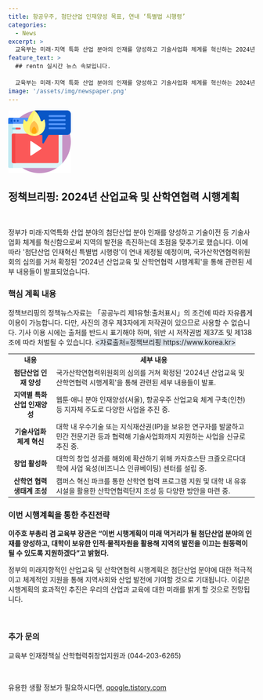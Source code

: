 ```yaml
---
title: 항공우주, 첨단산업 인재양성 목표, 연내 ‘특별법 시행령’
categories:
  - News
excerpt: >
  교육부는 미래·지역 특화 산업 분야의 인재를 양성하고 기술사업화 체계를 혁신하는 2024년 산업교육 및 산학연협력 시행계획을 발표했다. 이에 따라 첨단산업 분야 인재 부족을 해소하고 지산학연 협력 생태계를 조성할 예정이며, 대학과 공공연구기관의 기술사업화를 지원하고 지역 일자리 창출을 통한 창업 활성화를 추진할 계획이다. 이를 통해 지역의 발전을 이끄는 원동력을 지원하고자 하며, 이같은 계획은 지난 1월 발표된 제2차 산업교육 및 산학연협력 기본계획을 효과적으로 추진하기 위한 것이다.
feature_text: >
  ## rentn 실시간 뉴스 속보입니다.

  교육부는 미래·지역 특화 산업 분야의 인재를 양성하고 기술사업화 체계를 혁신하는 2024년 산업교육 및 산학연협력 시행계획을 발표했다. 이에 따라 첨단산업 분야 인재 부족을 해소하고 지산학연 협력 생태계를 조성할 예정이며, 대학과 공공연구기관의 기술사업화를 지원하고 지역 일자리 창출을 통한 창업 활성화를 추진할 계획이다. 이를 통해 지역의 발전을 이끄는 원동력을 지원하고자 하며, 이같은 계획은 지난 1월 발표된 제2차 산업교육 및 산학연협력 기본계획을 효과적으로 추진하기 위한 것이다.
image: '/assets/img/newspaper.png'
---
```


<p><img src="/assets/img/news.png" alt="rentncar 속보" /></p>

<h2 data-ke-size="size26">정책브리핑: 2024년 산업교육 및 산학연협력 시행계획</h2>

<p data-ke-size="size16">&nbsp;</p>

<p>정부가 미래·지역특화 산업 분야의 첨단산업 분야 인재를 양성하고 기술이전 등 기술사업화 체계를 혁신함으로써 지역의 발전을 촉진하는데 초점을 맞추기로 했습니다. 이에 따라 '첨단산업 인재혁신 특별법 시행령'이 연내 제정될 예정이며, 국가산학연협력위원회의 심의를 거쳐 확정된 '2024년 산업교육 및 산학연협력 시행계획'을 통해 관련된 세부 내용들이 발표되었습니다.</p>

<h3 data-ke-style="text-align: left;">핵심 계획 내용</h3>

<p data-ke-size="size16">정책브리핑의 정책뉴스자료는 「공공누리 제1유형:출처표시」의 조건에 따라 자유롭게 이용이 가능합니다. 다만, 사진의 경우 제3자에게 저작권이 있으므로 사용할 수 없습니다. 기사 이용 시에는 출처를 반드시 표기해야 하며, 위반 시 저작권법 제37조 및 제138조에 따라 처벌될 수 있습니다. <span style="background-color: #21538527;">&lt;자료출처=정책브리핑 https://www.korea.kr&gt;</span></p>

<table>
<tbody>
<tr>
<td style="text-align: center; height: 17px;"><b>내용</b></td>
<td style="text-align: center; height: 17px;"><b>세부 내용</b></td>
</tr>
<tr>
<td style="text-align: center; height: 17px;"><b>첨단산업 인재 양성</b></td>
<td>국가산학연협력위원회의 심의를 거쳐 확정된 '2024년 산업교육 및 산학연협력 시행계획'을 통해 관련된 세부 내용들이 발표.</td>
</tr>
<tr>
<td style="text-align: center; height: 17px;"><b>지역별 특화 산업 인재양성</b></td>
<td>웹툰·애니 분야 인재양성(서울), 항공우주 산업교육 체계 구축(인천) 등 지자체 주도로 다양한 사업을 추진 중.</td>
</tr>
<tr>
<td style="text-align: center; height: 17px;"><b>기술사업화 체계 혁신</b></td>
<td>대학 내 우수기술 또는 지식재산권(IP)을 보유한 연구자를 발굴하고 민간 전문기관 등과 협력해 기술사업화까지 지원하는 사업을 신규로 추진 중.</td>
</tr>
<tr>
<td style="text-align: center; height: 17px;"><b>창업 활성화</b></td>
<td>대학의 창업 성과를 해외에 확산하기 위해 카자흐스탄 크즐오르다대학에 사업 육성(비즈니스 인큐베이팅) 센터를 설립 중.</td>
</tr>
<tr>
<td style="text-align: center; height: 17px;"><b>산학연 협력 생태계 조성</b></td>
<td>캠퍼스 혁신 파크를 통한 산학연 협력 프로그램 지원 및 대학 내 유휴시설을 활용한 산학연협력단지 조성 등 다양한 방안을 마련 중.</td>
</tr>
</tbody>
</table>

<h3 data-ke-style="text-align: left;">이번 시행계획을 통한 추진전략</h3>

<p data-ke-size="size16"><b>이주호 부총리 겸 교육부 장관은 “이번 시행계획이 미래 먹거리가 될 첨단산업 분야의 인재를 양성하고, 대학이 보유한 인적·물적자원을 활용해 지역의 발전을 이끄는 원동력이 될 수 있도록 지원하겠다”고 밝혔다.</b></p>

<p>정부의 미래지향적인 산업교육 및 산학연협력 시행계획은 첨단산업 분야에 대한 적극적이고 체계적인 지원을 통해 지역사회와 산업 발전에 기여할 것으로 기대됩니다. 이같은 시행계획의 효과적인 추진은 우리의 산업과 교육에 대한 미래를 밝게 할 것으로 전망됩니다.</p>

<p data-ke-size="size16">&nbsp;</p>

<h3 data-ke-style="text-align: left;">추가 문의</h3>

<p data-ke-size="size16">교육부 인재정책실 산학협력취창업지원과 &#40;044-203-6265&#41;</p>

<p data-ke-size="size16">&nbsp;</p>
유용한 생활 정보가 필요하시다면, <a href="https://qoogle.tistory.com" rel="dofollow">qoogle.tistory.com</a>


